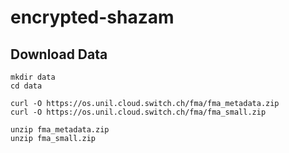 # encrypted-shazam

## Download Data

~~~
mkdir data
cd data

curl -O https://os.unil.cloud.switch.ch/fma/fma_metadata.zip
curl -O https://os.unil.cloud.switch.ch/fma/fma_small.zip

unzip fma_metadata.zip
unzip fma_small.zip
~~~

